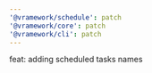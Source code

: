 ```yaml
---
'@vramework/schedule': patch
'@vramework/core': patch
'@vramework/cli': patch
---
```


feat: adding scheduled tasks names
